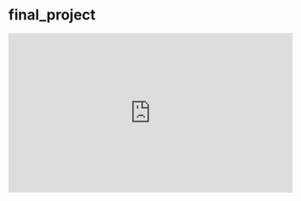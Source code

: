 # final_project
<iframe width="560" height="315" src="https://drive.google.com/file/d/1gcDO8mywNbqqv7eAhz9qWxbYQ8TXP08q/view?usp=sharing" frameborder="0" allow="accelerometer; autoplay; clipboard-write; encrypted-media; gyroscope; picture-in-picture" allowfullscreen></iframe>